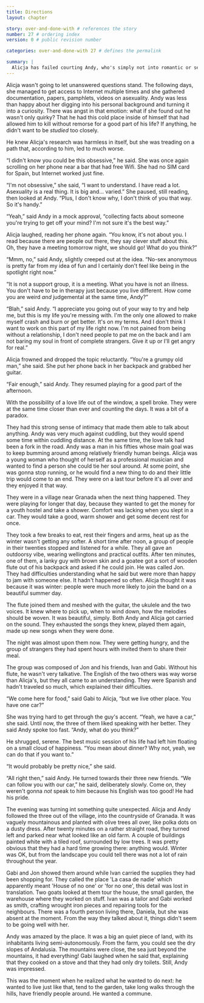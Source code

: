 ```yaml
---
title: Directions
layout: chapter

story: over-and-done-with # references the story
number: 27 # ordering index
version: 0 # public revision number

categories: over-and-done-with 27 # defines the permalink

summary: |
  Alicja has failed courting Andy, who's simply not into romantic or sexual relationships. A good talk seems to ease the tensions between them.
---
```

Alicja wasn't going to let unanswered questions stand. The following days, she managed to get access to Internet multiple times and she gathered documentation, papers, pamphlets, videos on asexuality. Andy was less than happy about her digging into his personal background and turning it into a curiosity. There was angst in that emotion: what if she found out he wasn't only quirky? That he had this cold place inside of himself that had allowed him to kill without remorse for a good part of his life? If anything, he didn't want to be *studied* too closely.

He knew Alicja's research was harmless in itself, but she was treading on a path that, according to him, led to much worse.

“I didn't know you could be this obsessive,” he said. She was once again scrolling on her phone near a bar that had free Wifi. She had no SIM card for Spain, but Internet worked just fine.

“I'm not obsessive,” she said, “I want to understand. I have read a lot. Asexuality is a real thing. It is big and… varied.” She paused, still reading, then looked at Andy. “Plus, I don't know why, I don't think of you that way. So it's handy.”

“Yeah,” said Andy in a mock approval, “collecting facts about someone you're trying to get off your mind? I'm not sure it's the best way.”

Alicja laughed, reading her phone again. “You know, it's not about you. I read because there are people out there, they say clever stuff about this. Oh, they have a meeting tomorrow night, we should go! What do you think?”

“Mmm, no,” said Andy, slightly creeped out at the idea. “No-sex anonymous is pretty far from my idea of fun and I certainly don't feel like being in the spotlight right now.”

“It is not a support group, it is a meeting. What you have is not an illness. You don't have to be in therapy just because you live different. How come you are weird *and* judgemental at the same time, Andy?”

“Blah,” said Andy. “I appreciate you going out of your way to try and help me, but this is my life you're messing with. I'm the only one allowed to make myself crash and burn or get better. It's on my terms. And I don't think I want to work on this part of my life right now. I'm not pained from being without a relationship, I don't need people to pat me on the back and I am not baring my soul in front of complete strangers. Give it up or I'll get angry for real.”

Alicja frowned and dropped the topic reluctantly. “You're a grumpy old man,” she said. She put her phone back in her backpack and grabbed her guitar.

“Fair enough,” said Andy. They resumed playing for a good part of the afternoon.

With the possibility of a love life out of the window, a spell broke. They were at the same time closer than ever and counting the days. It was a bit of a paradox.

They had this strong sense of intimacy that made them able to talk about anything. Andy was very much against cuddling, but they would spend some time within cuddling distance. At the same time, the love talk had been a fork in the road. Andy was a man in his fifties whose main goal was to keep bumming around among relatively friendly human beings. Alicja was a young woman who thought of herself as a professional musician and wanted to find a person she could tie her soul around. At some point, she was gonna stop running, or he would find a new thing to do and their little trip would come to an end. They were on a last tour before it's all over and they enjoyed it that way.

They were in a village near Granada when the next thing happened. They were playing for longer that day, because they wanted to get the money for a youth hostel and take a shower. Comfort was lacking when you slept in a car. They would take a good, warm shower and get some decent rest for once.

They took a few breaks to eat, rest their fingers and arms, heat up as the winter wasn't getting any softer. A short time after noon, a group of people in their twenties stopped and listened for a while. They all gave an outdoorsy vibe, wearing wellingtons and practical outfits. After ten minutes, one of them, a lanky guy with brown skin and a goatee got a sort of wooden flute out of his backpack and asked if he could join. He was called Jon. They had difficulties understanding what he said but were more than happy to jam with someone else. It hadn't happened so often. Alicja thought it was because it was winter: people were much more likely to join the band on a beautiful summer day.

The flute joined them and meshed with the guitar, the ukulele and the two voices. It knew where to pick up, when to wind down, how the melodies should be woven. It was beautiful, simply. Both Andy and Alicja got carried on the sound. They exhausted the songs they knew, played them again, made up new songs when they were done.

The night was almost upon them now. They were getting hungry, and the group of strangers they had spent hours with invited them to share their meal.

The group was composed of Jon and his friends, Ivan and Gabi. Without his flute, he wasn't very talkative. The English of the two others was way worse than Alicja's, but they all came to an understanding. They were Spanish and hadn't traveled so much, which explained their difficulties.

“We come here for food,” said Gabi to Alicja, “but we live other place. You have one car?”

She was trying hard to get through the guy's accent. “Yeah, we have a car,” she said. Until now, the three of them liked speaking with her better. They said Andy spoke too fast. “Andy, what do you think?”

He shrugged, serene. The best music session of his life had left him floating on a small cloud of happiness. “You mean about dinner? Why not, yeah, we can do that if you want to.”

“It would probably be pretty nice,” she said.

“All right then,” said Andy. He turned towards their three new friends. “We can follow you with our car,” he said, deliberately slowly. Come on, they weren't gonna *not* speak to him because his English was too good! He had his pride.

The evening was turning int something quite unexpected. Alicja and Andy followed the three out of the village, into the countryside of Granada. It was vaguely mountainous and planted with olive trees all over, like polka dots on a dusty dress. After twenty minutes on a rather straight road, they turned left and parked near what looked like an old farm. A couple of buildings painted white with a tiled roof, surrounded by low trees. It was pretty obvious that they had a hard time growing there: anything would. Winter was OK, but from the landscape you could tell there was not a lot of rain throughout the year.

Gabi and Jon showed them around while Ivan carried the supplies they had been shopping for. They called the place 'La casa de nadie' which apparently meant 'House of no one' or 'for no one', this detail was lost in translation. Two goats looked at them tour the house, the small garden, the warehouse where they worked on stuff. Ivan was a tailor and Gabi worked as smith, crafting wrought iron pieces and repairing tools for the neighbours. There was a fourth person living there, Daniela, but she was absent at the moment. From the way they talked about it, things didn't seem to be going well with her.

Andy was amazed by the place. It was a big an quiet piece of land, with its inhabitants living semi-autonomously. From the farm, you could see the dry slopes of Andalusia. The mountains were close, the sea just beyond the mountains, it had everything! Gabi laughed when he said that, explaining that they cooked on a stove and that they had only dry toilets. Still, Andy was impressed.

This was the moment when he realized what he wanted to do next: he wanted to live just like that, tend to the garden, take long walks through the hills, have friendly people around. He wanted a commune.
